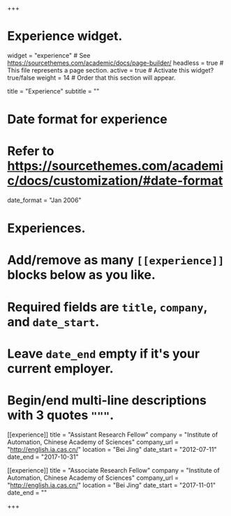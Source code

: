 +++
# Experience widget.
widget = "experience"  # See https://sourcethemes.com/academic/docs/page-builder/
headless = true  # This file represents a page section.
active = true  # Activate this widget? true/false
weight = 14  # Order that this section will appear.

title = "Experience"
subtitle = ""

# Date format for experience
#   Refer to https://sourcethemes.com/academic/docs/customization/#date-format
date_format = "Jan 2006"

# Experiences.
#   Add/remove as many `[[experience]]` blocks below as you like.
#   Required fields are `title`, `company`, and `date_start`.
#   Leave `date_end` empty if it's your current employer.
#   Begin/end multi-line descriptions with 3 quotes `"""`.
[[experience]]
  title = "Assistant Research Fellow"
  company = "Institute of Automation, Chinese Academy of Sciences"
  company_url = "http://english.ia.cas.cn/"
  location = "Bei Jing"
  date_start = "2012-07-11"
  date_end = "2017-10-31"

[[experience]]
  title = "Associate Research Fellow"
  company = "Institute of Automation, Chinese Academy of Sciences"
  company_url = "http://english.ia.cas.cn/"
  location = "Bei Jing"
  date_start = "2017-11-01"
  date_end = ""

+++
